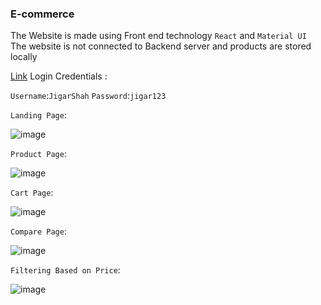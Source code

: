 ### E-commerce

The Website is made using Front end technology  `React` and `Material UI` 
<br />
The website is not connected to Backend server and products are stored locally

<a href="https://5f9d020c6185f1ccc07950da--e-commerce-jetkart.netlify.app" target="_blank">Link</a>
Login Credentials :

`Username`:`JigarShah`
`Password`:`jigar123`

`Landing Page`:

![image](https://user-images.githubusercontent.com/64774218/113721203-f02fd380-970c-11eb-9336-d1223351ac45.png)

`Product Page`:

![image](https://user-images.githubusercontent.com/64774218/113721344-135a8300-970d-11eb-9460-074dc76d66c1.png)

`Cart Page`:

![image](https://user-images.githubusercontent.com/64774218/113721425-2705e980-970d-11eb-935a-e3ac564d3d7a.png)

`Compare Page`:

![image](https://user-images.githubusercontent.com/64774218/113721495-35ec9c00-970d-11eb-9f77-0ac118c0889b.png)

`Filtering Based on Price`:

![image](https://user-images.githubusercontent.com/64774218/113721635-53ba0100-970d-11eb-870a-7f7e85e66af8.png)
